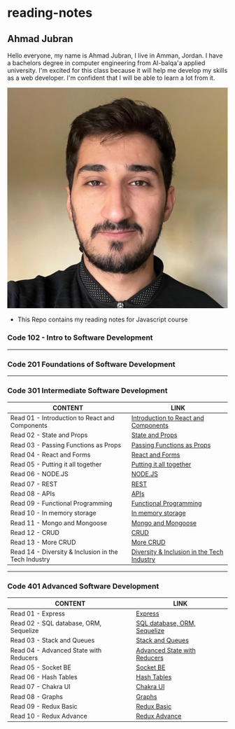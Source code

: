 # reading-notes

## Ahmad Jubran

Hello everyone,
my name is Ahmad Jubran, I live in Amman, Jordan. I have a bachelors degree in computer engineering from Al-balqa'a applied university. I'm excited for this class because it will help me develop my skills as a web developer. I'm confident that I will be able to learn a lot from it.

![Me!](img/AhmadPhoto.jpg)

- This Repo contains my reading notes for Javascript course

### Code 102 - Intro to Software Development

---

### Code 201 Foundations of Software Development

---

### Code 301 Intermediate Software Development

| CONTENT                                              | LINK                                                                   |
| ---------------------------------------------------- | ---------------------------------------------------------------------- |
| Read 01 - Introduction to React and Components       | [Introduction to React and Components](Code301/Read01/README.md)       |
| Read 02 - State and Props                            | [State and Props](Code301/Read02/README.md)                            |
| Read 03 - Passing Functions as Props                 | [Passing Functions as Props](Code301/Read03/README.md)                 |
| Read 04 - React and Forms                            | [React and Forms](Code301/Read04/README.md)                            |
| Read 05 - Putting it all together                    | [Putting it all together](Code301/Read05/README.md)                    |
| Read 06 - NODE.JS                                    | [NODE.JS](Code301/Read06/README.md)                                    |
| Read 07 - REST                                       | [REST](Code301/Read07/README.md)                                       |
| Read 08 - APIs                                       | [APIs](Code301/Read08/README.md)                                       |
| Read 09 - Functional Programming                     | [Functional Programming](Code301/Read09/README.md)                     |
| Read 10 - In memory storage                          | [In memory storage](Code301/Read10/README.md)                          |
| Read 11 - Mongo and Mongoose                         | [Mongo and Mongoose](Code301/Read11/README.md)                         |
| Read 12 - CRUD                                       | [CRUD](Code301/Read12/README.md)                                       |
| Read 13 - More CRUD                                  | [More CRUD](Code301/Read13/README.md)                                  |
| Read 14 - Diversity & Inclusion in the Tech Industry | [Diversity & Inclusion in the Tech Industry](Code301/Read14/README.md) |

---

### Code 401 Advanced Software Development

| CONTENT                                | LINK                                                     |
| -------------------------------------- | -------------------------------------------------------- |
| Read 01 - Express                      | [Express](Code401/Read03/README.md)                      |
| Read 02 - SQL database, ORM, Sequelize | [SQL database, ORM, Sequelize](Code401/Read02/README.md) |
| Read 03 - Stack and Queues             | [Stack and Queues](Code401/Read03/README.md)             |
| Read 04 - Advanced State with Reducers | [Advanced State with Reducers](Code401/Read04/README.md) |
| Read 05 - Socket BE                    | [Socket BE](Code401/Read05/README.md)                    |
| Read 06 - Hash Tables                  | [Hash Tables](Code401/Read06/README.md)                  |
| Read 07 - Chakra UI                    | [Chakra UI](Code401/Read07/README.md)                    |
| Read 08 - Graphs                       | [Graphs](Code401/Read08/README.md)                       |
| Read 09 - Redux Basic                  | [Redux Basic](Code401/Read09/README.md)                  |
| Read 10 - Redux Advance                | [Redux Advance](Code401/Read10/README.md)                |
